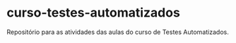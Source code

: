 # curso-testes-automatizados
Repositório para as atividades das aulas do curso de Testes Automatizados.
